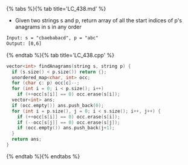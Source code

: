 {% tabs %}{% tab title='LC_438.md' %}

* Given two strings s and p, return array of all the start indices of p's anagrams in s in any order

```txt
Input: s = "cbaebabacd", p = "abc"
Output: [0,6]
```

{% endtab %}{% tab title='LC_438.cpp' %}

```cpp
vector<int> findAnagrams(string s, string p) {
  if (s.size() < p.size()) return {};
  unordered_map<char, int> occ;
  for (char c: p) occ[c]--;
  for (int i = 0; i < p.size(); i++)
    if (++occ[s[i]] == 0) occ.erase(s[i]);
  vector<int> ans;
  if (occ.empty()) ans.push_back(0);
  for (int i = p.size(), j = 0; i < s.size(); i++, j++) {
    if (++occ[s[i]] == 0) occ.erase(s[i]);
    if (--occ[s[j]] == 0) occ.erase(s[j]);
    if (occ.empty()) ans.push_back(j+1);
  }
  return ans;
}
```

{% endtab %}{% endtabs %}
